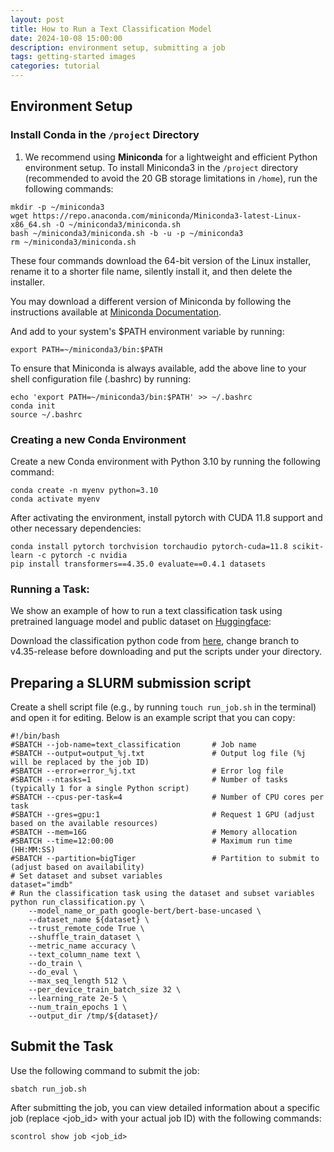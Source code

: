 ```yaml
---
layout: post
title: How to Run a Text Classification Model
date: 2024-10-08 15:00:00
description: environment setup, submitting a job
tags: getting-started images
categories: tutorial
---
```

## Environment Setup

### Install Conda in the `/project` Directory


1. We recommend using **Miniconda** for a lightweight and efficient Python environment setup. To install Miniconda3 in the `/project` directory (recommended to avoid the 20 GB storage limitations in `/home`), run the following commands:

```
mkdir -p ~/miniconda3
wget https://repo.anaconda.com/miniconda/Miniconda3-latest-Linux-x86_64.sh -O ~/miniconda3/miniconda.sh
bash ~/miniconda3/miniconda.sh -b -u -p ~/miniconda3
rm ~/miniconda3/miniconda.sh
```

These four commands download the 64-bit version of the Linux installer, rename it to a shorter file name, silently install it, and then delete the installer. 

You may download a different version of Miniconda by following the instructions available at [Miniconda Documentation](https://docs.anaconda.com/miniconda/).


And add to your system's $PATH environment variable by running:

`export PATH=~/miniconda3/bin:$PATH`

To ensure that Miniconda is always available, add the above line to your shell 
configuration file (.bashrc) by running:

```
echo 'export PATH=~/miniconda3/bin:$PATH' >> ~/.bashrc
conda init
source ~/.bashrc
```

### Creating a new Conda Environment

Create a new Conda environment with Python 3.10 by running the following command:

```
conda create -n myenv python=3.10
conda activate myenv
```

After activating the environment, install pytorch with CUDA 11.8 support and other necessary dependencies:

```
conda install pytorch torchvision torchaudio pytorch-cuda=11.8 scikit-learn -c pytorch -c nvidia
pip install transformers==4.35.0 evaluate==0.4.1 datasets
```

### Running a Task:

We show an example of how to run a text classification task using pretrained language model and public dataset on [Huggingface](https://huggingface.co/):

Download the classification python code from <a href="https://github.com/huggingface/transformers/blob/main/examples/pytorch/text-classification/run_classification.py">here</a>, change branch to v4.35-release before downloading and put the scripts under your directory.


## Preparing a SLURM submission script


Create a shell script file (e.g., by running `touch run_job.sh` in the terminal) and open it for editing. Below is an example script that you can copy:

```
#!/bin/bash
#SBATCH --job-name=text_classification       # Job name
#SBATCH --output=output_%j.txt               # Output log file (%j will be replaced by the job ID)
#SBATCH --error=error_%j.txt                 # Error log file
#SBATCH --ntasks=1                           # Number of tasks (typically 1 for a single Python script)
#SBATCH --cpus-per-task=4                    # Number of CPU cores per task
#SBATCH --gres=gpu:1                         # Request 1 GPU (adjust based on the available resources)
#SBATCH --mem=16G                            # Memory allocation
#SBATCH --time=12:00:00                      # Maximum run time (HH:MM:SS)
#SBATCH --partition=bigTiger                 # Partition to submit to (adjust based on availability)
# Set dataset and subset variables
dataset="imdb"
# Run the classification task using the dataset and subset variables
python run_classification.py \
    --model_name_or_path google-bert/bert-base-uncased \
    --dataset_name ${dataset} \
    --trust_remote_code True \
    --shuffle_train_dataset \
    --metric_name accuracy \
    --text_column_name text \
    --do_train \
    --do_eval \
    --max_seq_length 512 \
    --per_device_train_batch_size 32 \
    --learning_rate 2e-5 \
    --num_train_epochs 1 \
    --output_dir /tmp/${dataset}/
```

## Submit the Task
Use the following command to submit the job:

`sbatch run_job.sh`

After submitting the job, you can view detailed information about a specific job (replace <job_id> with your actual job ID) with the following commands:


`scontrol show job <job_id>`




